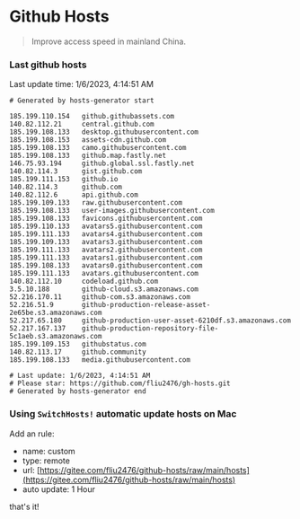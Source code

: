 # Github Hosts

> Improve access speed in mainland China.

### Last github hosts

Last update time: 1/6/2023, 4:14:51 AM

```base
# Generated by hosts-generator start 

185.199.110.154   github.githubassets.com
140.82.112.21     central.github.com
185.199.108.133   desktop.githubusercontent.com
185.199.108.153   assets-cdn.github.com
185.199.108.133   camo.githubusercontent.com
185.199.108.133   github.map.fastly.net
146.75.93.194     github.global.ssl.fastly.net
140.82.114.3      gist.github.com
185.199.111.153   github.io
140.82.114.3      github.com
140.82.112.6      api.github.com
185.199.109.133   raw.githubusercontent.com
185.199.108.133   user-images.githubusercontent.com
185.199.108.133   favicons.githubusercontent.com
185.199.110.133   avatars5.githubusercontent.com
185.199.111.133   avatars4.githubusercontent.com
185.199.109.133   avatars3.githubusercontent.com
185.199.111.133   avatars2.githubusercontent.com
185.199.111.133   avatars1.githubusercontent.com
185.199.108.133   avatars0.githubusercontent.com
185.199.111.133   avatars.githubusercontent.com
140.82.112.10     codeload.github.com
3.5.10.188        github-cloud.s3.amazonaws.com
52.216.170.11     github-com.s3.amazonaws.com
52.216.51.9       github-production-release-asset-2e65be.s3.amazonaws.com
52.217.65.180     github-production-user-asset-6210df.s3.amazonaws.com
52.217.167.137    github-production-repository-file-5c1aeb.s3.amazonaws.com
185.199.109.153   githubstatus.com
140.82.113.17     github.community
185.199.108.133   media.githubusercontent.com

# Last update: 1/6/2023, 4:14:51 AM
# Please star: https://github.com/fliu2476/gh-hosts.git
# Generated by hosts-generator end
```

### Using `SwitchHosts!` automatic update hosts on Mac
Add an rule:
- name: custom
- type: remote
- url: [https://gitee.com/fliu2476/github-hosts/raw/main/hosts](https://gitee.com/fliu2476/github-hosts/raw/main/hosts)
- auto update: 1 Hour

that's it!

